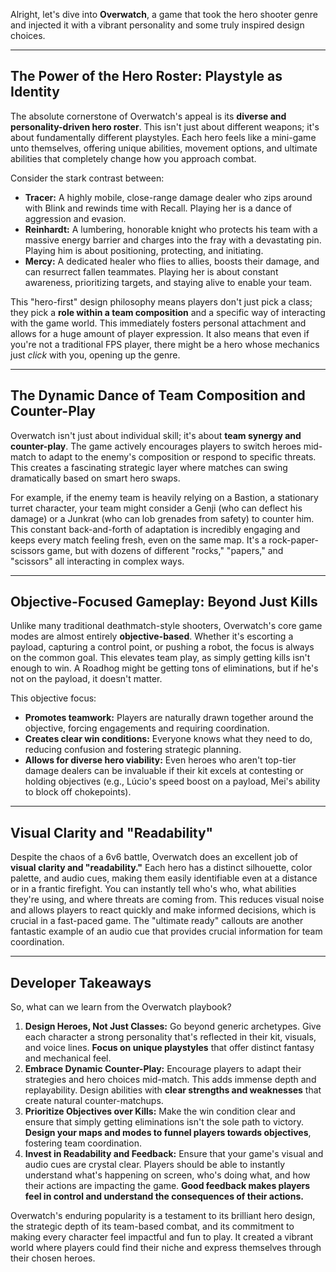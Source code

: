 Alright, let's dive into **Overwatch**, a game that took the hero shooter genre and injected it with a vibrant personality and some truly inspired design choices.

---

## The Power of the Hero Roster: Playstyle as Identity

The absolute cornerstone of Overwatch's appeal is its **diverse and personality-driven hero roster**. This isn't just about different weapons; it's about fundamentally different playstyles. Each hero feels like a mini-game unto themselves, offering unique abilities, movement options, and ultimate abilities that completely change how you approach combat.

Consider the stark contrast between:
* **Tracer:** A highly mobile, close-range damage dealer who zips around with Blink and rewinds time with Recall. Playing her is a dance of aggression and evasion.
* **Reinhardt:** A lumbering, honorable knight who protects his team with a massive energy barrier and charges into the fray with a devastating pin. Playing him is about positioning, protecting, and initiating.
* **Mercy:** A dedicated healer who flies to allies, boosts their damage, and can resurrect fallen teammates. Playing her is about constant awareness, prioritizing targets, and staying alive to enable your team.

This "hero-first" design philosophy means players don't just pick a class; they pick a **role within a team composition** and a specific way of interacting with the game world. This immediately fosters personal attachment and allows for a huge amount of player expression. It also means that even if you're not a traditional FPS player, there might be a hero whose mechanics just *click* with you, opening up the genre.

---

## The Dynamic Dance of Team Composition and Counter-Play

Overwatch isn't just about individual skill; it's about **team synergy and counter-play**. The game actively encourages players to switch heroes mid-match to adapt to the enemy's composition or respond to specific threats. This creates a fascinating strategic layer where matches can swing dramatically based on smart hero swaps.

For example, if the enemy team is heavily relying on a Bastion, a stationary turret character, your team might consider a Genji (who can deflect his damage) or a Junkrat (who can lob grenades from safety) to counter him. This constant back-and-forth of adaptation is incredibly engaging and keeps every match feeling fresh, even on the same map. It's a rock-paper-scissors game, but with dozens of different "rocks," "papers," and "scissors" all interacting in complex ways.

---

## Objective-Focused Gameplay: Beyond Just Kills

Unlike many traditional deathmatch-style shooters, Overwatch's core game modes are almost entirely **objective-based**. Whether it's escorting a payload, capturing a control point, or pushing a robot, the focus is always on the common goal. This elevates team play, as simply getting kills isn't enough to win. A Roadhog might be getting tons of eliminations, but if he's not on the payload, it doesn't matter.

This objective focus:
* **Promotes teamwork:** Players are naturally drawn together around the objective, forcing engagements and requiring coordination.
* **Creates clear win conditions:** Everyone knows what they need to do, reducing confusion and fostering strategic planning.
* **Allows for diverse hero viability:** Even heroes who aren't top-tier damage dealers can be invaluable if their kit excels at contesting or holding objectives (e.g., Lúcio's speed boost on a payload, Mei's ability to block off chokepoints).

---

## Visual Clarity and "Readability"

Despite the chaos of a 6v6 battle, Overwatch does an excellent job of **visual clarity and "readability."** Each hero has a distinct silhouette, color palette, and audio cues, making them easily identifiable even at a distance or in a frantic firefight. You can instantly tell who's who, what abilities they're using, and where threats are coming from. This reduces visual noise and allows players to react quickly and make informed decisions, which is crucial in a fast-paced game. The "ultimate ready" callouts are another fantastic example of an audio cue that provides crucial information for team coordination.

---

## Developer Takeaways

So, what can we learn from the Overwatch playbook?

1.  **Design Heroes, Not Just Classes:** Go beyond generic archetypes. Give each character a strong personality that's reflected in their kit, visuals, and voice lines. **Focus on unique playstyles** that offer distinct fantasy and mechanical feel.
2.  **Embrace Dynamic Counter-Play:** Encourage players to adapt their strategies and hero choices mid-match. This adds immense depth and replayability. Design abilities with **clear strengths and weaknesses** that create natural counter-matchups.
3.  **Prioritize Objectives over Kills:** Make the win condition clear and ensure that simply getting eliminations isn't the sole path to victory. **Design your maps and modes to funnel players towards objectives**, fostering team coordination.
4.  **Invest in Readability and Feedback:** Ensure that your game's visual and audio cues are crystal clear. Players should be able to instantly understand what's happening on screen, who's doing what, and how their actions are impacting the game. **Good feedback makes players feel in control and understand the consequences of their actions.**

Overwatch's enduring popularity is a testament to its brilliant hero design, the strategic depth of its team-based combat, and its commitment to making every character feel impactful and fun to play. It created a vibrant world where players could find their niche and express themselves through their chosen heroes.